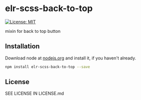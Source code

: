 # elr-scss-back-to-top

[![License: MIT](https://img.shields.io/badge/License-MIT-yellow.svg)](https://opensource.org/licenses/MIT)

mixin for back to top button

## Installation

Download node at [nodejs.org](http://nodejs.org) and install it, if you haven't already.

```sh
npm install elr-scss-back-to-top --save
```

## License

SEE LICENSE IN LICENSE.md
